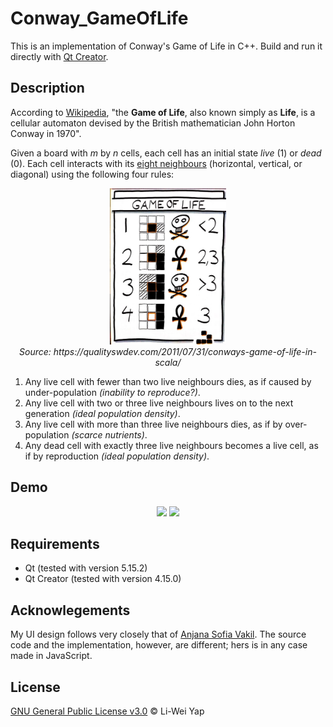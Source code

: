 # Conway_GameOfLife

This is an implementation of Conway's Game of Life in C++. Build and run it directly with [Qt Creator](https://www.qt.io/download).

## Description

According to [Wikipedia](https://en.wikipedia.org/wiki/Conway%27s_Game_of_Life), "the **Game of Life**, also known simply as **Life**, is a cellular automaton devised by the British mathematician John Horton Conway in 1970".

Given a board with *m* by *n* cells, each cell has an initial state *live* (1) or *dead* (0). Each cell interacts with its [eight neighbours](https://en.wikipedia.org/wiki/Moore_neighborhood) (horizontal, vertical, or diagonal) using the following four rules:

<p align="center">
  <img height="250" src="assets/rules.jpg">
  <br><i>Source: https://qualityswdev.com/2011/07/31/conways-game-of-life-in-scala/</i>
</p>

1. Any live cell with fewer than two live neighbours dies, as if caused by under-population *(inability to reproduce?)*.
2. Any live cell with two or three live neighbours lives on to the next generation *(ideal population density)*.
3. Any live cell with more than three live neighbours dies, as if by over-population *(scarce nutrients)*.
4. Any dead cell with exactly three live neighbours becomes a live cell, as if by reproduction *(ideal population density)*.

## Demo

<p align="center">
  <img src="assets/chequered_slower.gif" width="600" />
  <img src="assets/random_gen275.gif" width="600" />
</p>

## Requirements

* Qt (tested with version 5.15.2)
* Qt Creator (tested with version 4.15.0)

## Acknowlegements

My UI design follows very closely that of [Anjana Sofia Vakil](http://vakila.github.io/rc-projects/game-of-life/). The source code and the implementation, however, are different; hers is in any case made in JavaScript.

## License

[GNU General Public License v3.0](https://github.com/liweiyap/Conway_GameOfLife/blob/master/LICENSE) © Li-Wei Yap
